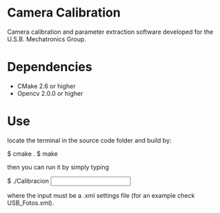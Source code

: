 # Camera Calibration
Camera calibration and parameter extraction software developed for the U.S.B. Mechatronics Group.

# Dependencies

- CMake 2.6 or higher
- Opencv 2.0.0 or higher

# Use

locate the terminal in the source code folder and build by:

$ cmake .
$ make

then you can run it by simply typing

$ ./Calibracion <Input>

where the input must be a .xml settings file (for an example check USB_Fotos.xml).
